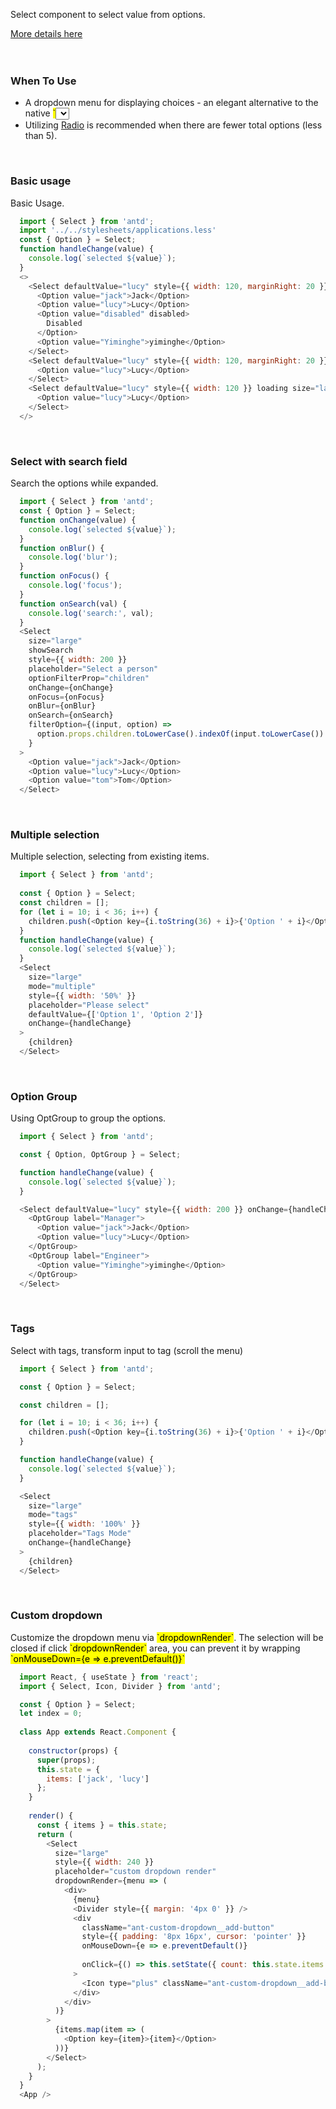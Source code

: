 <p>Select component to select value from options.</p>
<a href="https://ant.design/components/select/" title="More details about Ant select">More details here</a>
<br />
<br />
<br />
<h3>When To Use</h3>
<ul>
  <li>A dropdown menu for displaying choices - an elegant alternative to the native <mark>`<select>`</mark> element.</li>
  <li>Utilizing <a href="https://ant.design/components/radio/" title="More details about Radio">Radio</a> is recommended when there are fewer total options (less than 5).</li>
</ul>
<br />
<h3>Basic usage</h3>
<p>Basic Usage.</p>

```js
  import { Select } from 'antd';
  import '../../stylesheets/applications.less'
  const { Option } = Select;
  function handleChange(value) {
    console.log(`selected ${value}`);
  }
  <>
    <Select defaultValue="lucy" style={{ width: 120, marginRight: 20 }} onChange={handleChange} size="large">
      <Option value="jack">Jack</Option>
      <Option value="lucy">Lucy</Option>
      <Option value="disabled" disabled>
        Disabled
      </Option>
      <Option value="Yiminghe">yiminghe</Option>
    </Select>
    <Select defaultValue="lucy" style={{ width: 120, marginRight: 20 }} disabled size="large">
      <Option value="lucy">Lucy</Option>
    </Select>
    <Select defaultValue="lucy" style={{ width: 120 }} loading size="large">
      <Option value="lucy">Lucy</Option>
    </Select>
  </>
```

<br />
<h3>Select with search field</h3>
<p>Search the options while expanded.</p>

```js
  import { Select } from 'antd';
  const { Option } = Select;
  function onChange(value) {
    console.log(`selected ${value}`);
  }
  function onBlur() {
    console.log('blur');
  }
  function onFocus() {
    console.log('focus');
  }
  function onSearch(val) {
    console.log('search:', val);
  }
  <Select
    size="large"
    showSearch
    style={{ width: 200 }}
    placeholder="Select a person"
    optionFilterProp="children"
    onChange={onChange}
    onFocus={onFocus}
    onBlur={onBlur}
    onSearch={onSearch}
    filterOption={(input, option) =>
      option.props.children.toLowerCase().indexOf(input.toLowerCase()) >= 0
    }
  >
    <Option value="jack">Jack</Option>
    <Option value="lucy">Lucy</Option>
    <Option value="tom">Tom</Option>
  </Select>
```

<br />
<h3>Multiple selection</h3>
<p>Multiple selection, selecting from existing items.</p>

```js
  import { Select } from 'antd';
  
  const { Option } = Select;
  const children = [];
  for (let i = 10; i < 36; i++) {
    children.push(<Option key={i.toString(36) + i}>{'Option ' + i}</Option>);
  }
  function handleChange(value) {
    console.log(`selected ${value}`);
  }
  <Select
    size="large"
    mode="multiple"
    style={{ width: '50%' }}
    placeholder="Please select"
    defaultValue={['Option 1', 'Option 2']}
    onChange={handleChange}
  >
    {children}
  </Select>
```

<br />
<h3>Option Group</h3>
<p>Using OptGroup to group the options.</p>

```js
  import { Select } from 'antd';

  const { Option, OptGroup } = Select;

  function handleChange(value) {
    console.log(`selected ${value}`);
  }

  <Select defaultValue="lucy" style={{ width: 200 }} onChange={handleChange} size="large">
    <OptGroup label="Manager">
      <Option value="jack">Jack</Option>
      <Option value="lucy">Lucy</Option>
    </OptGroup>
    <OptGroup label="Engineer">
      <Option value="Yiminghe">yiminghe</Option>
    </OptGroup>
  </Select>
```

<br />
<h3>Tags</h3>
<p>Select with tags, transform input to tag (scroll the menu)</p>

```js
  import { Select } from 'antd';

  const { Option } = Select;

  const children = [];

  for (let i = 10; i < 36; i++) {
    children.push(<Option key={i.toString(36) + i}>{'Option ' + i}</Option>);
  }

  function handleChange(value) {
    console.log(`selected ${value}`);
  }

  <Select
    size="large"
    mode="tags"
    style={{ width: '100%' }}
    placeholder="Tags Mode"
    onChange={handleChange}
  >
    {children}
  </Select>
```

<br />
<h3>Custom dropdown</h3>
<p>Customize the dropdown menu via <mark>`dropdownRender`</mark>. The selection will be closed if click <mark>`dropdownRender`</mark> area, you can prevent it by wrapping <mark>`onMouseDown={e => e.preventDefault()}`</mark></p>

```js
  import React, { useState } from 'react';
  import { Select, Icon, Divider } from 'antd';

  const { Option } = Select;
  let index = 0;
  
  class App extends React.Component {
    
    constructor(props) {
      super(props);
      this.state = {
        items: ['jack', 'lucy']
      };
    }
    
    render() {
      const { items } = this.state;
      return (
        <Select
          size="large"
          style={{ width: 240 }}
          placeholder="custom dropdown render"
          dropdownRender={menu => (
            <div>
              {menu}
              <Divider style={{ margin: '4px 0' }} />
              <div
                className="ant-custom-dropdown__add-button"
                style={{ padding: '8px 16px', cursor: 'pointer' }}
                onMouseDown={e => e.preventDefault()}
                
                onClick={() => this.setState({ count: this.state.items.push(`New item ${index++}`) })}
              >
                <Icon type="plus" className="ant-custom-dropdown__add-button-icon" /> Add item
              </div>
            </div>
          )}
        >
          {items.map(item => (
            <Option key={item}>{item}</Option>
          ))}
        </Select>
      );
    }
  }
  <App />
```

